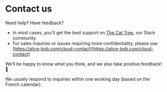 # Contact us

Need help? Have feedback?

- In most cases, you'll get the best support on [The Cat Tree](https://join.slack.com/t/the-cat-tree/shared_invite/zt-2cg0a3rno-PP~AaUztS3dtiRyzsawlnQ), our Slack community
- For sales inquiries or issues requiring more confidentiality, please use [https://alice-bob.com/cloud-contact](https://alice-bob.com/cloud-contact)

We’ll be happy to know what you think, and we also take positive feedback! 🙂

We usually respond to inquiries within one working day (based on the French calendar).